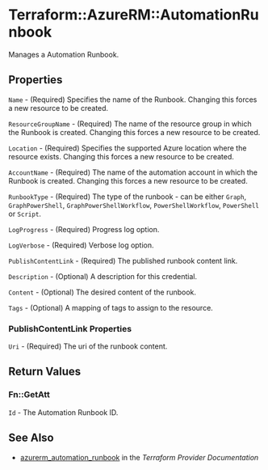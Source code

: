 # Terraform::AzureRM::AutomationRunbook

Manages a Automation Runbook.

## Properties

`Name` - (Required) Specifies the name of the Runbook. Changing this forces a new resource to be created.

`ResourceGroupName` - (Required) The name of the resource group in which the Runbook is created. Changing this forces a new resource to be created.

`Location` - (Required) Specifies the supported Azure location where the resource exists. Changing this forces a new resource to be created.

`AccountName` - (Required) The name of the automation account in which the Runbook is created. Changing this forces a new resource to be created.

`RunbookType` - (Required) The type of the runbook - can be either `Graph`, `GraphPowerShell`, `GraphPowerShellWorkflow`, `PowerShellWorkflow`, `PowerShell` or `Script`.

`LogProgress` - (Required) Progress log option.

`LogVerbose` - (Required) Verbose log option.

`PublishContentLink` - (Required) The published runbook content link.

`Description` - (Optional) A description for this credential.

`Content` - (Optional) The desired content of the runbook.

`Tags` - (Optional) A mapping of tags to assign to the resource.

### PublishContentLink Properties

`Uri` - (Required) The uri of the runbook content.


## Return Values

### Fn::GetAtt

`Id` - The Automation Runbook ID.

## See Also

* [azurerm_automation_runbook](https://www.terraform.io/docs/providers/azurerm/r/automation_runbook.html) in the _Terraform Provider Documentation_